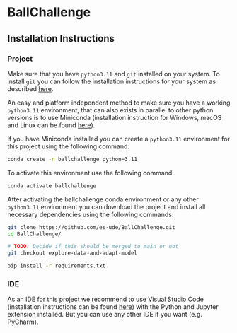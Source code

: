 # BallChallenge

## Installation Instructions

### Project

Make sure that you have `python3.11` and `git` installed on your system. To install `git` you can follow the installation instructions for your system as described [here](https://git-scm.com/book/en/v2/Getting-Started-Installing-Git).

An easy and platform independent method to make sure you have a working `python3.11` environment, that can also exists in parallel to other python versions is to use Miniconda (installation instruction for Windows, macOS and Linux can be found [here](https://docs.conda.io/projects/miniconda/en/latest/)).

If you have Miniconda installed you can create a `python3.11` environment for this project using the following command:

```bash
conda create -n ballchallenge python=3.11
```

To activate this environment use the following command:

```bash
conda activate ballchallenge
```

After activating the ballchallenge conda environment or any other `python3.11` environment you can download the project and install all necessary dependencies using the following commands:

```bash
git clone https://github.com/es-ude/BallChallenge.git
cd BallChallenge/

# TODO: Decide if this should be merged to main or not
git checkout explore-data-and-adapt-model

pip install -r requirements.txt
```

### IDE

As an IDE for this project we recommend to use Visual Studio Code (installation instructions can be found [here](https://code.visualstudio.com/)) with the Python and Jupyter extension installed. But you can use any other IDE if you want (e.g. PyCharm).
